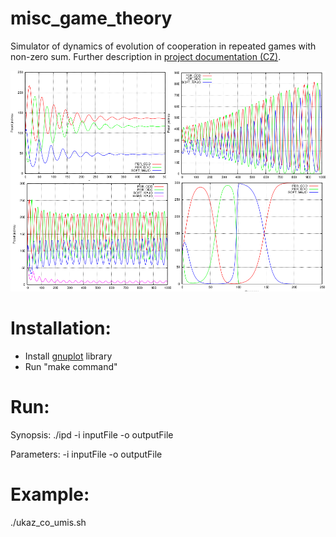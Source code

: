 # misc_game_theory
Simulator of dynamics of evolution of cooperation in repeated games with non-zero sum. Further description in [project documentation (CZ)](https://github.com/xbendl/misc_game_theory/blob/main/dokumentace.pdf).

![GUI](https://github.com/xbendl/misc_game_theory/blob/main/fig.png)

Installation:
=====
- Install [gnuplot](http://www.gnuplot.info/) library 
- Run "make command" 

Run:
=====
Synopsis: 
./ipd -i inputFile -o outputFile

Parameters:
-i inputFile
-o outputFile

Example:
==================
./ukaz_co_umis.sh
